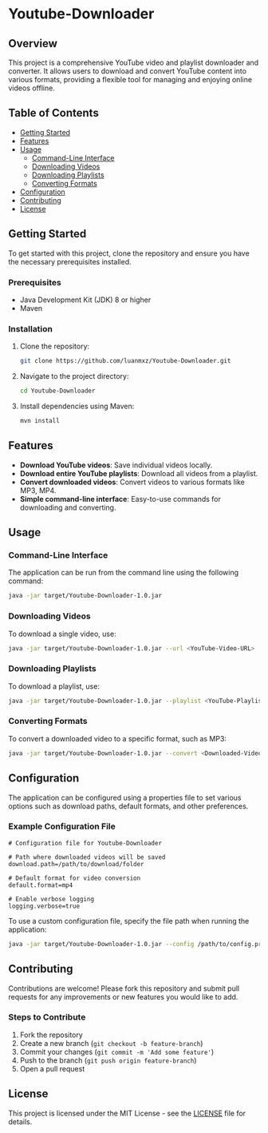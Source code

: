 # Youtube-Downloader

## Overview

This project is a comprehensive YouTube video and playlist downloader and converter. It allows users to download and convert YouTube content into various formats, providing a flexible tool for managing and enjoying online videos offline.

## Table of Contents

- [Getting Started](#getting-started)
- [Features](#features)
- [Usage](#usage)
  - [Command-Line Interface](#command-line-interface)
  - [Downloading Videos](#downloading-videos)
  - [Downloading Playlists](#downloading-playlists)
  - [Converting Formats](#converting-formats)
- [Configuration](#configuration)
- [Contributing](#contributing)
- [License](#license)

## Getting Started

To get started with this project, clone the repository and ensure you have the necessary prerequisites installed.

### Prerequisites

- Java Development Kit (JDK) 8 or higher
- Maven

### Installation

1. Clone the repository:
    ```bash
    git clone https://github.com/luanmxz/Youtube-Downloader.git
    ```
2. Navigate to the project directory:
    ```bash
    cd Youtube-Downloader
    ```
3. Install dependencies using Maven:
    ```bash
    mvn install
    ```

## Features

- **Download YouTube videos**: Save individual videos locally.
- **Download entire YouTube playlists**: Download all videos from a playlist.
- **Convert downloaded videos**: Convert videos to various formats like MP3, MP4.
- **Simple command-line interface**: Easy-to-use commands for downloading and converting.

## Usage

### Command-Line Interface

The application can be run from the command line using the following command:
```bash
java -jar target/Youtube-Downloader-1.0.jar
```

### Downloading Videos

To download a single video, use:
```bash
java -jar target/Youtube-Downloader-1.0.jar --url <YouTube-Video-URL>
```

### Downloading Playlists

To download a playlist, use:
```bash
java -jar target/Youtube-Downloader-1.0.jar --playlist <YouTube-Playlist-URL>
```

### Converting Formats

To convert a downloaded video to a specific format, such as MP3:
```bash
java -jar target/Youtube-Downloader-1.0.jar --convert <Downloaded-Video-Path> --format mp3
```

## Configuration

The application can be configured using a properties file to set various options such as download paths, default formats, and other preferences.

### Example Configuration File

```properties
# Configuration file for Youtube-Downloader

# Path where downloaded videos will be saved
download.path=/path/to/download/folder

# Default format for video conversion
default.format=mp4

# Enable verbose logging
logging.verbose=true
```

To use a custom configuration file, specify the file path when running the application:
```bash
java -jar target/Youtube-Downloader-1.0.jar --config /path/to/config.properties
```

## Contributing

Contributions are welcome! Please fork this repository and submit pull requests for any improvements or new features you would like to add.

### Steps to Contribute

1. Fork the repository
2. Create a new branch (`git checkout -b feature-branch`)
3. Commit your changes (`git commit -m 'Add some feature'`)
4. Push to the branch (`git push origin feature-branch`)
5. Open a pull request

## License

This project is licensed under the MIT License - see the [LICENSE](LICENSE) file for details.
